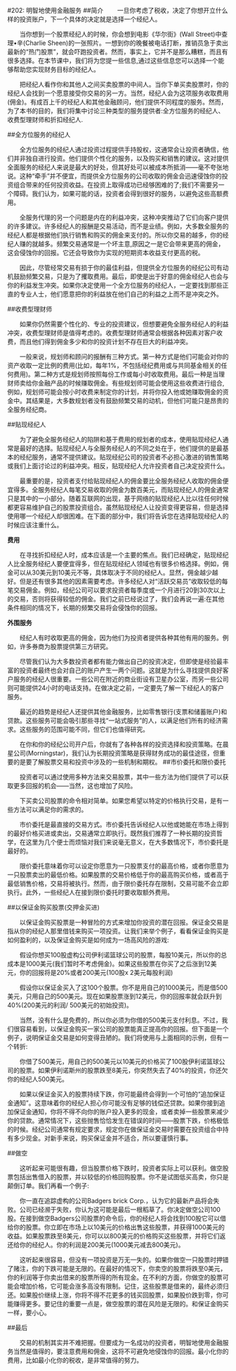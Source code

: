 #202: 明智地使用金融服务
##简介
　　一旦你考虑了税收，决定了你想开立什么样的投资账户，下一个具体的决定就是选择一个经纪人。

　　当你想到一个股票经纪人的时候，你会想到电影《华尔街》(Wall Street)中查理•辛(Charlie Sheen)的一张照片。一想到你的晚餐被电话打断，推销员急于卖出最新的“热门股票”，就会吓跑投资者。然而，事实上，它并不是那么糟糕，而且有很多选择。在本节课中，我们将为您提一些信息,通过这些信息您可以选择一个能够帮助您实现财务目标的经纪人。

　　把经纪人看作你和其他人之间买卖股票的中间人。当你下单买卖股票时，你的经纪人会找到一个愿意接受你交易的另一方。当然，经纪人会为这项服务收取费用(佣金)。有成百上千的经纪人和其他金融顾问，他们提供不同程度的服务。然而，为了本书的目的，我们将集中讨论三种类型的服务提供者:全方位服务的经纪人、收费型理财师和折扣经纪人.

##全方位服务的经纪人

　　全方位服务的经纪人通过投资过程提供手持股权，这通常会让投资者确信，他们并非独自进行投资。他们提供个性化的服务，以及购买和销售的建议。这对提供全面服务的经纪人来说是最大的好处，但其好处可以被成本所抵消——毫不夸张地说。这种“牵手”并不便宜，而提供全方位服务的公司收取的佣金会迅速侵蚀你的投资组合带来的任何投资收益。在投资上取得成功已经够困难的了;我们不需要另一个障碍。我们认为，如果可能的话，投资者会得到很好的服务，以避免这些高额费用。

　　全服务代理的另一个问题是内在的利益冲突，这种冲突推动了它们向客户提供的许多建议。许多经纪人的报酬是交易活动，而不是业绩。例如，大多数全服务的经纪人都是根据他们执行销售和购买的佣金来支付的。所以你交易的越多，你的经纪人赚的就越多。频繁交易通常是一个坏主意,原因之一是它会带来更高的佣金，这会侵蚀你的回报。它还会导致你为实现的短期资本收益支付更高的税。

　　因此，尽管经常交易有损于你的最佳利益，但提供全方位服务的经纪公司有动机鼓励频繁交易，只是为了攫取费用。最后，即使是出于好意的佣金经纪人也会与你的利益发生冲突。如果你决定使用一个全方位服务的经纪人，一定要找到那些正直的专业人士，他们愿意把你的利益放在他们自己的利益之上而不是冲突之外。

##收费型理财师

　　如果你仍然需要个性化的、专业的投资建议，但想要避免全服务经纪人的利益冲突，收费型理财师是值得考虑的。收费型理财师通常会根据各种因素对客户收费，而且他们得到佣金多少和你的投资计划不存在巨大的利益冲突。

　　一般来说，规划师和顾问的报酬有三种方式。第一种方式是他们可能会对你的资产收取一定比例的费用(比如，每年1%，不包括经纪费用或与共同基金相关的任何费用)。第二种方式是规划师按照每份工作或每小时收取费用。最后一种是当理财师卖给你金融产品的时候赚取佣金。有些规划师可能会使用这些收费进行组合,例如，规划师可能会按小时收费来制定你的计划，并将你投入他或她赚取佣金的资金中。其结果是，大多数规划者没有鼓励频繁交易的动机，但他们可能只是昂贵的全服务经纪商。

##贴现经纪人

　　为了避免全服务经纪人的陷阱和基于费用的规划者的成本，使用贴现经纪人通常是最好的选择。贴现经纪人与全服务经纪人的不同之处在于，他们提供的是最基本的经纪服务，通常不提供建议。贴现经纪公司的投资者不必担心激进的销售策略或我们上面讨论过的利益冲突。相反，贴现经纪人允许投资者自己决定投资什么。

　　最重要的是，投资者支付给贴现经纪人的佣金要比全服务经纪人收取的佣金便宜得多。全服务经纪人每笔交易收取的佣金为数百美元，而贴现经纪人的佣金通常只是其中的一小部分。随着互联网的出现，基于网络的贴现经纪人比以往任何时候都更容易维护自己的股票投资组合。虽然贴现经纪人让投资变得更容易，但是选择使用哪一个经纪人却很困难。在下面的部分中，我们将告诉您在选择贴现经纪人的时候应该注重什么。

**费用**

　　在寻找折扣经纪人时，成本应该是一个主要的焦点。我们已经确定，贴现经纪人比全服务经纪人要便宜得多，但在贴现经纪人领域也有很多价格选择。例如，佣金可以从30美元到10美元不等，具体取决于不同的经纪人。显然，佣金越少越好。但是还有很多其他的因素需要考虑。许多经纪人对“活跃交易员”收取较低的每笔交易佣金。例如，经纪公司可以要求投资者每季度或一个月进行20到30次以上的交易，否则将获得较低的佣金。我们之前已经说过了，我们会再说一遍:在其他条件相同的情况下，长期的频繁交易将会侵蚀你的回报。

**外围服务**

　　经纪人有时收取更高的佣金，因为他们为投资者提供各种其他有用的服务。例如，许多券商为股票提供第三方研究。

　　尽管我们认为大多数投资者都有能力做出自己的投资决定，但即使是经验最丰富的投资者最终也会对自己的账户产生一两个问题。这就是为什么寻找提供良好客户服务的经纪人很重要。一些公司在附近的商业街设有卫星办公室，而另一些公司则可能提供24小时的电话支持。在做决定之前，一定要先了解一下经纪人的客户服务。

　　最近的趋势是经纪人还提供其他金融服务，比如零售银行(支票和储蓄账户)和贷款。这些服务可能会吸引那些寻找“一站式服务”的人，以满足他们所有的经济需求。这些服务的范围可能不同，但它们也值得研究。

　　在你和你的经纪公司开户后，你就有了各种各样的投资选择和投资策略。在晨星公司(Morningstar)，我们认为长期投资策略是获得财务成功的最佳途径，但重要的是要了解股票交易和投资中涉及的一些机制和期权。
##市价委托和限价委托

　　投资者可以通过使用多种方法来交易股票，其中一些方法为他们提供了可以获取更多回报的机会——当然，这也增加了风险。

　　下买卖公司股票的命令相对简单。如果您希望以特定的价格执行交易，是有一些方法可以满足你的需求的。

　　市价委托是最直接的交易方式。市价委托告诉经纪人以他或她能在市场上得到的最好价格买进或卖出，交易通常立即执行。既然我们推荐了一种长期的投资哲学，在这里为几个便士而烦恼对我们来说毫无意义，在大多数情况下，市价委托是最好的。

　　限价委托意味着你可以设定你愿意为一只股票支付的最高价格，或者你愿意为一只股票卖出的最低价格。如果股票的交易价格低于你的最高购买价格，或者高于最低销售价格，交易将被执行。然而，由于限价委托存在限制，交易可能不会立即执行。此外，一些经纪人在接到限价委托时要收取额外费用。

##以保证金购买股票(交押金买进)

　　以保证金购买股票是一种冒险的方式来增加你投资的潜在回报。保证金交易是指从你的经纪人那里借钱来购买一项投资。让我们来举个例子，看看保证金购买是如何盈利的，以及保证金购买是如何成为一场高风险的游戏:

　　假设你想买100股虚构公司伊利诺篮球公司的股票，每股10美元，所以你的总成本是1000美元(我们暂时不考虑佣金)。如果这些股票在你买了之后涨到12美元，你的回报将是20%或者200美元(100股x 2美元每股利润)

　　假设你以保证金买入了这100个股票。你不是用自己的1000美元，而是借500美元，只用自己的500美元。现在如果股票涨到12美元，你的回报率就会跃升到40%(200美元的利润/ 500美元的初始投资)。

　　当然，没有什么是免费的，所以你必须为你借的500美元支付利息。不过，我们很容易看到，以保证金购买一家公司的股票能真正提高你的回报。但下面是一个例子，说明保证金交易是如何变得丑陋的。我们将使用与上面相同的示例，但有一个转折:

　　你借了500美元，用自己的500美元以10美元的价格买了100股伊利诺篮球公司的股票。如果伊利诺斯州的股票跌至8美元，你突然失去了40%的投资，你还欠你的经纪人500美元。

　　如果以保证金买入的股票持续下跌，你可能最终会得到一个可怕的“追加保证金通知”。这意味着你的经纪人担心你可能没有足够的钱偿还贷款。如果你接到追加保证金通知，你将不得不向你的账户投入更多的现金，或者卖掉一些股票来减少你的贷款。通常情况下，这些抛售恰恰发生在错误的时间——股票下跌，价格极低的时候。经纪公司通常有规定要求，规定你在做保证金交易时需要在投资组合中持有多少现金。对新手来说，购买保证金并不适合，所以要谨慎行事。

##做空

　　这听起来可能很有趣，但当股票价格下跌时，投资者实际上可以获利。做空股票包括出售借入的股票，并以较低的价格回购股票。你不是试图低买高卖，你只是颠倒订单。我们再看一个例子:

　　你一直在追踪虚构的公司Badgers brick Corp.，认为它的最新产品将会失败。公司已经濒于失败，你认为这可能是最后一根稻草了。你决定做空公司100股。在接到做空Badgers公司股票的命令后，你的经纪人将会找到100股它可以借给你的股票。你立即在市场上以10美元的价格出售这些股票，并获得1000美元的收益。如果股票跌至8美元，你可以以800美元的价格购买这些股票，并将它们返还给你的经纪人。你的利润是200美元(1000美元减去800美元)。

　　这听起来很容易，但没有一项投资是万无一失的。如果你做空一只股票时押错了赌注，你的下跌可能是无限的。在最好的情况下，你卖空的股票将跌至0美元，你的利润等于你卖出借来的股票所得的所有现金。在不利的方面，你做空的股票可能会增加价格，它可能会涨多高没有限制。记住，这些股票是借来的，最终必须归还。如果股价继续上涨，你将不得不花更多的钱买回股票，如果股价跌到零，你可能赚得更多。要记住的重要一点是，做空股票的潜在风险是无限的。和保证金购买一样，要小心。

##最后

　　交易的机制其实并不难把握。但要成为一名成功的投资者，明智地使用金融服务当然是值得的，要注意费用和佣金，这将不可避免地侵蚀你的回报。最小化你的费用，比如最小化你的税收，是非常值得的努力。
